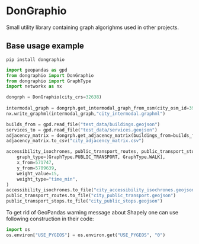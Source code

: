 # DonGraphio

Small utility library containing graph algorighms used in other projects.

## Base usage example
```pip install dongraphio```
```python
import geopandas as gpd
from dongraphio import DonGraphio
from dongraphio import GraphType
import networkx as nx

dongrph = DonGraphio(city_crs=32638)
    
intermodal_graph = dongrph.get_intermodal_graph_from_osm(city_osm_id=3955288)
nx.write_graphml(intermodal_graph,"city_intermodal.graphml")

builds_from = gpd.read_file("test_data/buildings.geojson")
services_to = gpd.read_file("test_data/services.geojson")
adjacency_matrix = dongrph.get_adjacency_matrix(buildings_from=builds_from, services_to=services_to, weight="time_min")
adjacency_matrix.to_csv("city_adjacency_matrix.csv")

accessibility_isochrones, public_transport_routes, public_transport_stops = dongrph.get_accessibility_isochrones(
    graph_type=[GraphType.PUBLIC_TRANSPORT, GraphType.WALK],
    x_from=571747,
    y_from=5709639,
    weight_value=15,
    weight_type="time_min",
)
accessibility_isochrones.to_file("city_accessibility_isochrones.geojson")
public_transport_routes.to_file("city_public_transport.geojson")
public_transport_stops.to_file("city_public_stops.geojson")
```

To get rid of GeoPandas warning message about Shapely one can use following construction in their code:
```python
import os
os.environ["USE_PYGEOS"] = os.environ.get("USE_PYGEOS", "0")
```
